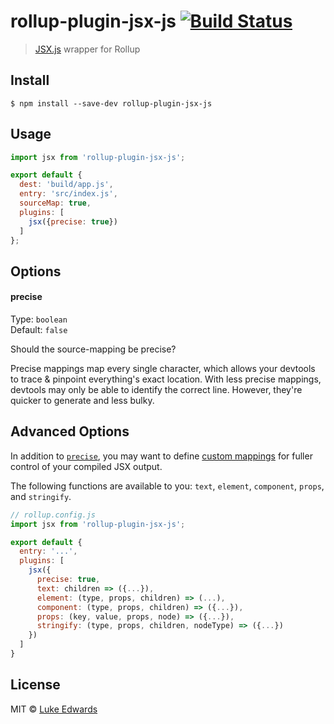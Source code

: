 # rollup-plugin-jsx-js [![Build Status](https://travis-ci.org/lukeed/rollup-plugin-jsx-js.svg?branch=master)](https://travis-ci.org/lukeed/rollup-plugin-jsx-js)

> [JSX.js](https://github.com/thysultan/jsx.js) wrapper for Rollup


## Install

```
$ npm install --save-dev rollup-plugin-jsx-js
```


## Usage

```js
import jsx from 'rollup-plugin-jsx-js';

export default {
  dest: 'build/app.js',
  entry: 'src/index.js',
  sourceMap: true,
  plugins: [
    jsx({precise: true})
  ]
};
```


## Options

#### precise

Type: `boolean`<br>
Default: `false`

Should the source-mapping be precise?

Precise mappings map every single character, which allows your devtools to trace & pinpoint everything's exact location.
With less precise mappings, devtools may only be able to identify the correct line. However, they're quicker to generate and less bulky.


## Advanced Options

In addition to [`precise`](#precise), you may want to define [custom mappings](https://github.com/thysultan/jsx.js#api) for fuller control of your compiled JSX output.

The following functions are available to you: `text`, `element`, `component`, `props`, and `stringify`.

```js
// rollup.config.js
import jsx from 'rollup-plugin-jsx-js';

export default {
  entry: '...',
  plugins: [
    jsx({
      precise: true,
      text: children => ({...}),
      element: (type, props, children) => (...),
      component: (type, props, children) => ({...}),
      props: (key, value, props, node) => ({...}),
      stringify: (type, props, children, nodeType) => ({...})
    })
  ]
}
```


## License

MIT © [Luke Edwards](https://lukeed.com)
